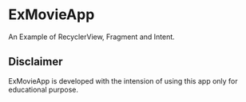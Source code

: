 # ExMovieApp

An Example of RecyclerView, Fragment and Intent.

## Disclaimer
ExMovieApp is developed with the intension of using this app only for educational purpose.
